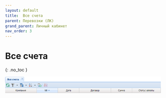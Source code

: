 ```yaml
---
layout: default
title:	Все счета
parent: Перевозки (ЛК)
grand_parent: Личный кабинет
nav_order: 3
---
```


# 	Все счета
{: .no_toc }

![](../../assets/images/all_count.png)
